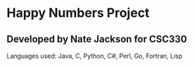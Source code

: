 # Happy Numbers Project

## Developed by Nate Jackson for CSC330

Languages used: Java, C, Python, C#, Perl, Go, Fortran, Lisp
